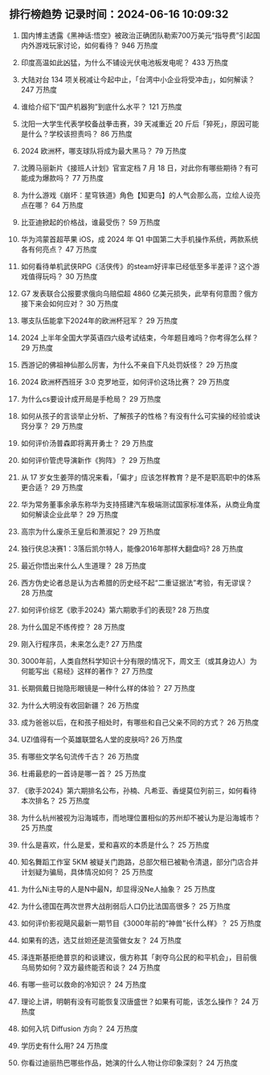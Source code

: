 
## 排行榜趋势 记录时间：2024-06-16 10:09:32
  
  1. 国内博主透露《黑神话:悟空》被政治正确团队勒索700万美元“指导费”引起国内外游戏玩家讨论，如何看待？ 946 万热度
    
  2. 印度高温如此凶猛，为什么不铺设光伏电池板发电呢？ 433 万热度
    
  3. 大陆对台 134 项关税减让今起中止，「台湾中小企业将受冲击」，如何解读？ 247 万热度
    
  4. 谁给介绍下“国产机器狗”到底什么水平？ 121 万热度
    
  5. 沈阳一大学生代表学校备战拳击赛，39 天减重近 20 斤后「猝死」，原因可能是什么？学校该担责吗？ 86 万热度
    
  6. 2024 欧洲杯，哪支球队将成为最大黑马？ 79 万热度
    
  7. 沈腾马丽新片《接班人计划》官宣定档 7 月 18 日，对此你有哪些期待？有可能成为爆款吗？ 77 万热度
    
  8. 为什么游戏《崩坏：星穹铁道》角色【知更鸟】的人气会那么高，立绘人设亮点在哪？ 64 万热度
    
  9. 比亚迪掀起的价格战，谁最受伤？ 59 万热度
    
  10. 华为鸿蒙首超苹果 iOS，成 2024 年 Q1 中国第二大手机操作系统，两款系统各有何亮点？ 47 万热度
    
  11. 如何看待单机武侠RPG《活侠传》的steam好评率已经低至多半差评？这个游戏值得玩吗？ 30 万热度
    
  12. G7 发表联合公报要求俄向乌赔偿超 4860 亿美元损失，此举有何意图？俄方接下来会如何应对？ 30 万热度
    
  13. 哪支队伍能拿下2024年的欧洲杯冠军？ 29 万热度
    
  14. 2024 上半年全国大学英语四六级考试结束，今年题目难吗？你考得怎么样？ 29 万热度
    
  15. 西游记的佛祖神仙那么厉害，为什么不亲自下凡处罚妖怪？ 29 万热度
    
  16. 2024 欧洲杯西班牙 3:0 克罗地亚，如何评价这场比赛？ 29 万热度
    
  17. 为什么cs要设计成开局是手枪局？ 29 万热度
    
  18. 如何从孩子的言谈举止分析、了解孩子的性格？有没有什么可实操的经验或诀窍分享？ 29 万热度
    
  19. 如何评价汤普森即将离开勇士？ 29 万热度
    
  20. 如何评价管虎导演新作《狗阵》？ 29 万热度
    
  21. 从 17 岁女生姜萍的情况来看，「偏才」应该怎样教育？是不是职高职中的体系更合适？ 29 万热度
    
  22. 华为常务董事余承东称华为支持搭建汽车极端测试国家标准体系，从商业角度如何解读企业此举？ 29 万热度
    
  23. 高宗为什么废杀王皇后和萧淑妃？ 29 万热度
    
  24. 独行侠总决赛1：3落后凯尔特人，能像2016年那样大翻盘吗? 28 万热度
    
  25. 最近你悟出来什么人生道理？ 28 万热度
    
  26. 西方伪史论者总是认为古希腊的历史经不起“二重证据法”考验，有无谬误？ 28 万热度
    
  27. 如何评价综艺《歌手2024》第六期歌手们的表现? 28 万热度
    
  28. 为什么国足不练传控？ 28 万热度
    
  29. 刚入行程序员，未来怎么走? 27 万热度
    
  30. 3000年前，人类自然科学知识十分有限的情况下，周文王（或其身边人）为何能写出《易经》这样的著作？ 27 万热度
    
  31. 长期佩戴日抛隐形眼镜是一种什么样的体验？ 27 万热度
    
  32. 为什么大明没有收回新疆？ 26 万热度
    
  33. 成为爸爸以后，在和孩子相处时，有哪些和自己父亲不同的方式？ 26 万热度
    
  34. UZI值得有一个英雄联盟名人堂的皮肤吗? 26 万热度
    
  35. 有哪些文学名句流传千古？ 26 万热度
    
  36. 杜甫最悲的一首诗是哪一首？ 25 万热度
    
  37. 《歌手2024》第六期排名公布，孙楠、凡希亚、香缇莫位列前三，如何看待本次排名？ 25 万热度
    
  38. 为什么杭州被视为沿海城市，而地理位置相似的苏州却不被认为是沿海城市？ 25 万热度
    
  39. 什么是喜欢，什么是爱，爱和喜欢的本质是什么？ 25 万热度
    
  40. 知名舞蹈工作室 5KM 被疑关门跑路，总部欠租已被勒令清退，部分门店合并计划疑为骗局，具体情况如何？ 25 万热度
    
  41. 为什么Ni主导的人是N中最N，却显得没Ne人抽象？ 25 万热度
    
  42. 为什么德国在两次世界大战削弱后人口仍比法国高很多？ 25 万热度
    
  43. 如何评价影视飓风最新一期节目《3000年前的“神兽”长什么样》？ 25 万热度
    
  44. 如果有的选，选艾丝妲还是流萤做女友？ 24 万热度
    
  45. 泽连斯基拒绝普京的和谈建议，俄方称其「剥夺乌公民的和平机会」，目前俄乌局势如何？双方最终能否和谈？ 24 万热度
    
  46. 有哪一些可以救命的冷知识？ 24 万热度
    
  47. 理论上讲，明朝有没有可能恢复汉唐盛世？如果有可能，该怎么操作？ 24 万热度
    
  48. 如何入坑 Diffusion 方向？ 24 万热度
    
  49. 学历史有什么用? 24 万热度
    
  50. 你看过迪丽热巴哪些作品，她演的什么人物让你印象深刻？ 24 万热度
    